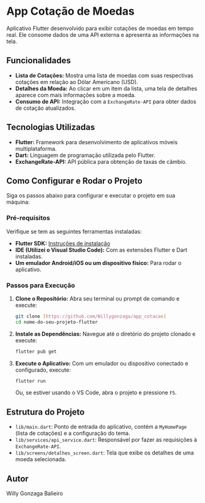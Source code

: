 # App Cotação de Moedas

Aplicativo Flutter desenvolvido para exibir cotações de moedas em tempo real. Ele consome dados de uma API externa e apresenta as informações na tela.

## Funcionalidades

* **Lista de Cotações:** Mostra uma lista de moedas com suas respectivas cotações em relação ao Dólar Americano (USD).
* **Detalhes da Moeda:** Ao clicar em um item da lista, uma tela de detalhes aparece com mais informações sobre a moeda.
* **Consumo de API:** Integração com a `ExchangeRate-API` para obter dados de cotação atualizados.

## Tecnologias Utilizadas

* **Flutter:** Framework para desenvolvimento de aplicativos móveis multiplataforma.
* **Dart:** Linguagem de programação utilizada pelo Flutter.
* **ExchangeRate-API:** API pública para obtenção de taxas de câmbio.

## Como Configurar e Rodar o Projeto

Siga os passos abaixo para configurar e executar o projeto em sua máquina:

### Pré-requisitos

Verifique se tem as seguintes ferramentas instaladas:

* **Flutter SDK:** [Instruções de instalação](https://flutter.dev/docs/get-started/install)
* **IDE (Utilizei o Visual Studio Code):** Com as extensões Flutter e Dart instaladas.
* **Um emulador Android/iOS ou um dispositivo físico:** Para rodar o aplicativo.

### Passos para Execução

1.  **Clone o Repositório:**
    Abra seu terminal ou prompt de comando e execute:
    ```bash
    git clone [https://github.com/Willygonzaga/app_cotacao]
    cd nome-do-seu-projeto-flutter
    ```

2.  **Instale as Dependências:**
    Navegue até o diretório do projeto clonado e execute:
    ```bash
    flutter pub get
    ```

3.  **Execute o Aplicativo:**
    Com um emulador ou dispositivo conectado e configurado, execute:
    ```bash
    flutter run
    ```
    Ou, se estiver usando o VS Code, abra o projeto e pressione `F5`.

## Estrutura do Projeto

* `lib/main.dart`: Ponto de entrada do aplicativo, contém a `MyHomePage` (lista de cotações) e a configuração do tema.
* `lib/services/api_service.dart`: Responsável por fazer as requisições à `ExchangeRate-API`.
* `lib/screens/detalhes_screen.dart`: Tela que exibe os detalhes de uma moeda selecionada.

## Autor

Willy Gonzaga Balieiro